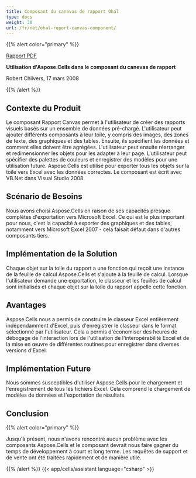 ```yaml
---
title: Composant du canevas de rapport Ohal
type: docs
weight: 30
url: /fr/net/ohal-report-canvas-component/
---
```


{{% alert color="primary" %}}

[Rapport PDF](https://blog.aspose.com/2008/03/17/complete-excel-export-capabilities-using-apis/)

**Utilisation d'Aspose.Cells dans le composant du canevas de rapport**

Robert Chilvers, 17 mars 2008

{{% /alert %}}

## **Contexte du Produit**

Le composant Rapport Canvas permet à l'utilisateur de créer des rapports visuels basés sur un ensemble de données pré-chargé. L'utilisateur peut ajouter différents composants à leur toile, y compris des images, des zones de texte, des graphiques et des tables. Ensuite, ils spécifient les données et comment elles doivent être agrégées. L'utilisateur peut ensuite réarranger et redimensionner les objets pour les adapter à leur page. L'utilisateur peut spécifier des palettes de couleurs et enregistrer des modèles pour une utilisation future. Aspose.Cells est utilisé pour exporter tous les objets sur la toile vers Excel avec les données correctes. Le composant est écrit avec VB.Net dans Visual Studio 2008.

## **Scénario de Besoins**

Nous avons choisi Aspose.Cells en raison de ses capacités presque complètes d'exportation vers Microsoft Excel. Ce qui est le plus important pour nous, c'est la capacité à exporter des graphiques et des tables, notamment vers Microsoft Excel 2007 - cela faisait défaut dans d'autres composants tiers.

## **Implémentation de la Solution**

Chaque objet sur la toile du rapport a une fonction qui reçoit une instance de la feuille de calcul Aspose.Cells et s'ajoute à la feuille de calcul. Lorsque l'utilisateur demande une exportation, le classeur et les feuilles de calcul sont initialisés et chaque objet sur la toile du rapport appelle cette fonction.

## **Avantages**

Aspose.Cells nous a permis de construire le classeur Excel entièrement indépendamment d'Excel, puis d'enregistrer le classeur dans le format sélectionné par l'utilisateur. Cela a permis d'économiser des heures de débogage de l'interaction lors de l'utilisation de l'interopérabilité Excel et de la mise en œuvre de différentes routines pour enregistrer dans diverses versions d'Excel.

## **Implémentation Future**

Nous sommes susceptibles d'utiliser Aspose.Cells pour le chargement et l'enregistrement de tous les fichiers Excel. Cela comprend le chargement de modèles de données et l'exportation de résultats.

## **Conclusion**

{{% alert color="primary" %}}

Jusqu'à présent, nous n'avons rencontré aucun problème avec les composants Aspose.Cells et le composant devrait nous faire gagner du temps de développement à court et long terme. Les requêtes de support et de vente ont été traitées rapidement et de manière utile.

{{% /alert %}}
{{< app/cells/assistant language="csharp" >}}
